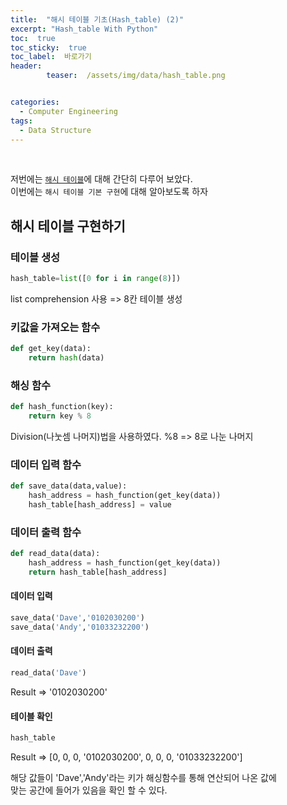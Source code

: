 ```yaml
---
title:  "해시 테이블 기초(Hash_table) (2)"  
excerpt: "Hash_table With Python"
toc:  true
toc_sticky:  true
toc_label:  바로가기
header:
        teaser:  /assets/img/data/hash_table.png


categories:
  - Computer Engineering
tags:
  - Data Structure
---
```

<br/>

저번에는 [`해시 테이블`](https://pome95.github.io/computer%20engineering/hashtable(1)/)에 대해 간단히 다루어 보았다.<br/>
이번에는 `해시 테이블 기본 구현`에 대해 알아보도록 하자 <br/>


## 해시 테이블 구현하기
### 테이블 생성
```python
hash_table=list([0 for i in range(8)])
```
list comprehension 사용 => 8칸 테이블 생성


### 키값을 가져오는 함수
```python
def get_key(data):
    return hash(data)
```
### 해싱 함수
```python
def hash_function(key):
    return key % 8
```
Division(나눗셈 나머지)법을 사용하였다. %8 => 8로 나눈 나머지

### 데이터 입력 함수
```python
def save_data(data,value):
    hash_address = hash_function(get_key(data))
    hash_table[hash_address] = value
```

### 데이터 출력 함수   
```python
def read_data(data):
    hash_address = hash_function(get_key(data))
    return hash_table[hash_address]
``` 

#### 데이터 입력
```python
save_data('Dave','0102030200')
save_data('Andy','01033232200')
```

#### 데이터 출력
```python
read_data('Dave')
```
Result => '0102030200'

#### 테이블 확인
```python
hash_table
```

Result => [0, 0, 0, '0102030200', 0, 0, 0, '01033232200'] <br/>

해당 값들이 'Dave','Andy'라는 키가 해싱함수를 통해 연산되어 나온 값에 <br/>
맞는 공간에 들어가 있음을 확인 할 수 있다.